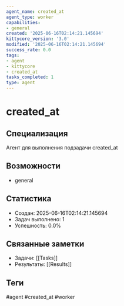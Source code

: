```yaml
---
agent_name: created_at
agent_type: worker
capabilities:
- general
created: '2025-06-16T02:14:21.145694'
kittycore_version: '3.0'
modified: '2025-06-16T02:14:21.145694'
success_rate: 0.0
tags:
- agent
- kittycore
- created_at
tasks_completed: 1
type: agent
---
```


# created_at

## Специализация
Агент для выполнения подзадачи created_at

## Возможности
- general

## Статистика
- Создан: 2025-06-16T02:14:21.145694
- Задач выполнено: 1
- Успешность: 0.0%

## Связанные заметки
- Задачи: [[Tasks]]
- Результаты: [[Results]]

## Теги
#agent #created_at #worker
